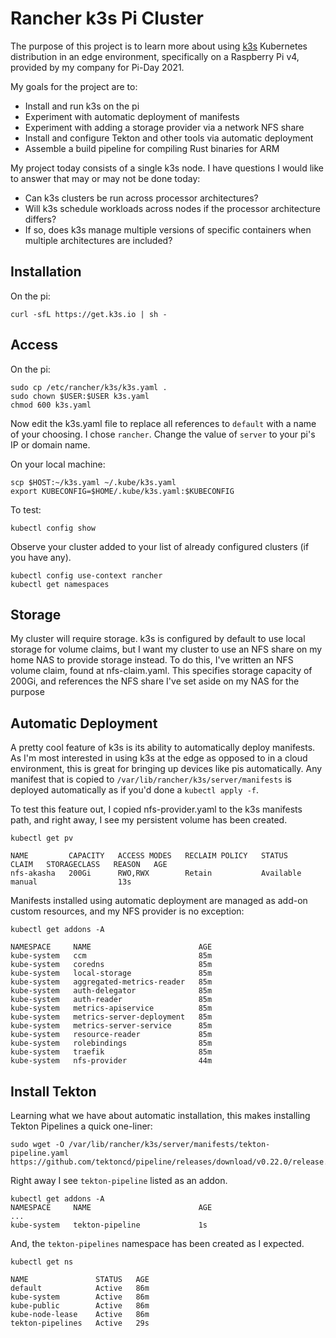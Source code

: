 # Rancher k3s Pi Cluster

The purpose of this project is to learn more about using [k3s](https://k3s.io)
Kubernetes distribution in an edge environment, specifically on a Raspberry Pi
v4, provided by my company for Pi-Day 2021.

My goals for the project are to:

* Install and run k3s on the pi
* Experiment with automatic deployment of manifests
* Experiment with adding a storage provider via a network NFS share
* Install and configure Tekton and other tools via automatic deployment
* Assemble a build pipeline for compiling Rust binaries for ARM

My project today consists of a single k3s node. I have questions I would like to
answer that may or may not be done today:

* Can k3s clusters be run across processor architectures?
* Will k3s schedule workloads across nodes if the processor architecture
  differs?
* If so, does k3s manage multiple versions of specific containers when multiple
  architectures are included?

## Installation

On the pi:

```shell
curl -sfL https://get.k3s.io | sh -
```

## Access

On the pi:

```shell
sudo cp /etc/rancher/k3s/k3s.yaml .
sudo chown $USER:$USER k3s.yaml
chmod 600 k3s.yaml
```

Now edit the k3s.yaml file to replace all references to `default` with a name of
your choosing. I chose `rancher`. Change the value of `server` to your pi's IP
or domain name.

On your local machine:

```shell
scp $HOST:~/k3s.yaml ~/.kube/k3s.yaml
export KUBECONFIG=$HOME/.kube/k3s.yaml:$KUBECONFIG
```

To test:

```shell
kubectl config show
```

Observe your cluster added to your list of already configured clusters (if
you have any).

```shell
kubectl config use-context rancher
kubectl get namespaces
```

## Storage

My cluster will require storage. k3s is configured by default to use local
storage for volume claims, but I want my cluster to use an NFS share on my home
NAS to provide storage instead. To do this, I've written an NFS volume claim,
found at nfs-claim.yaml. This specifies storage capacity of 200Gi, and
references the NFS share I've set aside on my NAS for the purpose

## Automatic Deployment

A pretty cool feature of k3s is its ability to automatically deploy manifests.
As I'm most interested in using k3s at the edge as opposed to in a cloud
environment, this is great for bringing up devices like pis automatically. Any
manifest that is copied to `/var/lib/rancher/k3s/server/manifests` is deployed
automatically as if you'd done a `kubectl apply -f`.

To test this feature out, I copied nfs-provider.yaml to the k3s manifests path,
and right away, I see my persistent volume has been created.

```shell
kubectl get pv

NAME         CAPACITY   ACCESS MODES   RECLAIM POLICY   STATUS      CLAIM   STORAGECLASS   REASON   AGE
nfs-akasha   200Gi      RWO,RWX        Retain           Available           manual                  13s
```

Manifests installed using automatic deployment are managed as add-on custom
resources, and my NFS provider is no exception:

```shell
kubectl get addons -A

NAMESPACE     NAME                        AGE
kube-system   ccm                         85m
kube-system   coredns                     85m
kube-system   local-storage               85m
kube-system   aggregated-metrics-reader   85m
kube-system   auth-delegator              85m
kube-system   auth-reader                 85m
kube-system   metrics-apiservice          85m
kube-system   metrics-server-deployment   85m
kube-system   metrics-server-service      85m
kube-system   resource-reader             85m
kube-system   rolebindings                85m
kube-system   traefik                     85m
kube-system   nfs-provider                44m
```

## Install Tekton

Learning what we have about automatic installation, this makes installing Tekton
Pipelines a quick one-liner:

```shell
sudo wget -O /var/lib/rancher/k3s/server/manifests/tekton-pipeline.yaml https://github.com/tektoncd/pipeline/releases/download/v0.22.0/release.yaml
```

Right away I see `tekton-pipeline` listed as an addon.

```shell
kubectl get addons -A
NAMESPACE     NAME                        AGE
...
kube-system   tekton-pipeline             1s
```

And, the `tekton-pipelines` namespace has been created as I expected.

```shell
kubectl get ns

NAME               STATUS   AGE
default            Active   86m
kube-system        Active   86m
kube-public        Active   86m
kube-node-lease    Active   86m
tekton-pipelines   Active   29s
```
